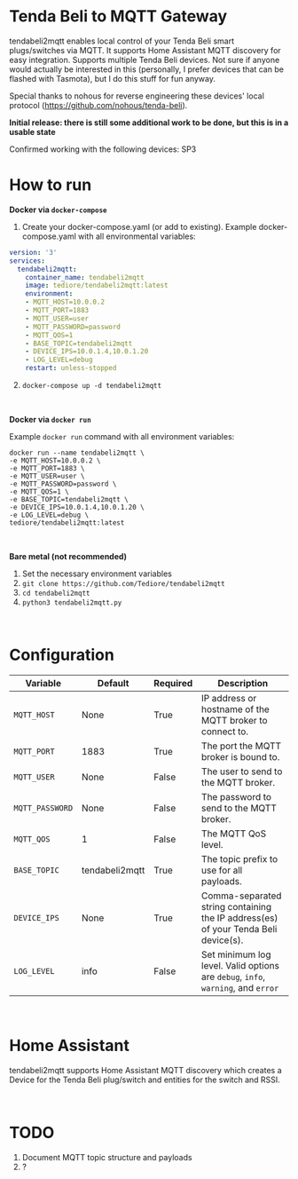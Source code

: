 # Tenda Beli to MQTT Gateway

tendabeli2mqtt enables local control of your Tenda Beli smart plugs/switches via MQTT. It supports Home Assistant MQTT discovery for easy integration. Supports multiple Tenda Beli devices. Not sure if anyone would actually be interested in this (personally, I prefer devices that can be flashed with Tasmota), but I do this stuff for fun anyway.

Special thanks to nohous for reverse engineering these devices' local protocol (https://github.com/nohous/tenda-beli).

**Initial release: there is still some additional work to be done, but this is in a usable state**

Confirmed working with the following devices:
SP3

# How to run

**Docker via `docker-compose`**

1. Create your docker-compose.yaml (or add to existing). Example docker-compose.yaml with all environmental variables:
```yaml
version: '3'
services:
  tendabeli2mqtt:
    container_name: tendabeli2mqtt
    image: tediore/tendabeli2mqtt:latest
    environment:
    - MQTT_HOST=10.0.0.2
    - MQTT_PORT=1883
    - MQTT_USER=user
    - MQTT_PASSWORD=password
    - MQTT_QOS=1
    - BASE_TOPIC=tendabeli2mqtt
    - DEVICE_IPS=10.0.1.4,10.0.1.20
    - LOG_LEVEL=debug
    restart: unless-stopped
```
2. `docker-compose up -d tendabeli2mqtt`

<br>

**Docker via `docker run`**

Example `docker run` command with all environment variables:
```
docker run --name tendabeli2mqtt \
-e MQTT_HOST=10.0.0.2 \
-e MQTT_PORT=1883 \
-e MQTT_USER=user \
-e MQTT_PASSWORD=password \
-e MQTT_QOS=1 \
-e BASE_TOPIC=tendabeli2mqtt \
-e DEVICE_IPS=10.0.1.4,10.0.1.20 \
-e LOG_LEVEL=debug \
tediore/tendabeli2mqtt:latest
```

<br>

**Bare metal (not recommended)**
1. Set the necessary environment variables
2. `git clone https://github.com/Tediore/tendabeli2mqtt`
3. `cd tendabeli2mqtt`
4. `python3 tendabeli2mqtt.py`

<br>

# Configuration
| Variable | Default | Required | Description |
|----------|---------|----------|-------------|
| `MQTT_HOST` | None | True |IP address or hostname of the MQTT broker to connect to. |
| `MQTT_PORT` | 1883 | True | The port the MQTT broker is bound to. |
| `MQTT_USER` | None | False | The user to send to the MQTT broker. |
| `MQTT_PASSWORD` | None | False | The password to send to the MQTT broker. |
| `MQTT_QOS` | 1 | False | The MQTT QoS level. |
| `BASE_TOPIC` | tendabeli2mqtt | True | The topic prefix to use for all payloads. |
| `DEVICE_IPS` | None | True | Comma-separated string containing the IP address(es) of your Tenda Beli device(s). |
| `LOG_LEVEL` | info | False | Set minimum log level. Valid options are `debug`, `info`, `warning`, and `error` |

<br>

# Home Assistant
tendabeli2mqtt supports Home Assistant MQTT discovery which creates a Device for the Tenda Beli plug/switch and entities for the switch and RSSI.

<br>

# TODO
1. Document MQTT topic structure and payloads
2. ?